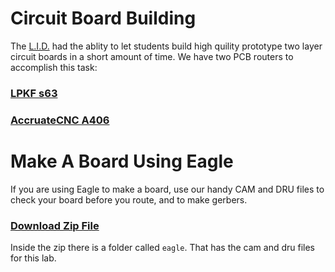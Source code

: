 Circuit Board Building
======================

The [L.I.D.](http://pdx.edu/interconnected) had the ablity to let students build
high quility prototype two layer circuit boards in a short amount of time. We
have two PCB routers to accomplish this task:

### [LPKF s63](LPKF)

### [AccruateCNC A406](A406)


# Make A Board Using Eagle

If you are using Eagle to make a board, use our handy CAM and DRU files to
check your board before you route, and to make gerbers.

### [Download Zip File](https://github.com/psu-epl/circuit-boards/archive/master.zip)

Inside the zip there is a folder called `eagle`. That has the cam and dru files
for this lab.
